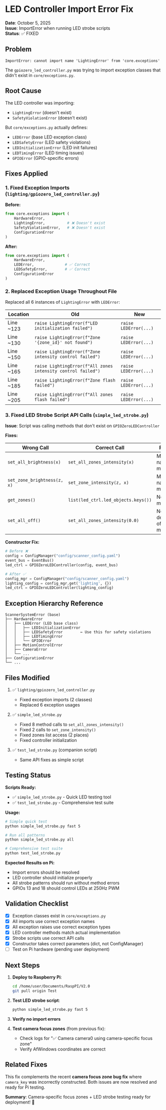 # LED Controller Import Error Fix

**Date**: October 5, 2025  
**Issue**: ImportError when running LED strobe scripts  
**Status**: ✅ FIXED

## Problem

```
ImportError: cannot import name 'LightingError' from 'core.exceptions'
```

The `gpiozero_led_controller.py` was trying to import exception classes that didn't exist in `core/exceptions.py`.

## Root Cause

The LED controller was importing:
- `LightingError` (doesn't exist)
- `SafetyViolationError` (doesn't exist)

But `core/exceptions.py` actually defines:
- `LEDError` (base LED exception class)
- `LEDSafetyError` (LED safety violations)
- `LEDInitializationError` (LED init failures)
- `LEDTimingError` (LED timing issues)
- `GPIOError` (GPIO-specific errors)

## Fixes Applied

### 1. Fixed Exception Imports (`lighting/gpiozero_led_controller.py`)

**Before:**
```python
from core.exceptions import (
    HardwareError, 
    LightingError,          # ❌ Doesn't exist
    SafetyViolationError,   # ❌ Doesn't exist
    ConfigurationError
)
```

**After:**
```python
from core.exceptions import (
    HardwareError, 
    LEDError,              # ✅ Correct
    LEDSafetyError,        # ✅ Correct
    ConfigurationError
)
```

### 2. Replaced Exception Usage Throughout File

Replaced all 6 instances of `LightingError` with `LEDError`:

| Location | Old | New |
|----------|-----|-----|
| Line ~123 | `raise LightingError(f"LED initialization failed")` | `raise LEDError(...)` |
| Line ~130 | `raise LightingError(f"Zone '{zone_id}' not found")` | `raise LEDError(...)` |
| Line ~150 | `raise LightingError(f"Zone intensity control failed")` | `raise LEDError(...)` |
| Line ~165 | `raise LightingError(f"All zones intensity control failed")` | `raise LEDError(...)` |
| Line ~185 | `raise LightingError(f"Zone flash failed")` | `raise LEDError(...)` |
| Line ~205 | `raise LightingError(f"All zones flash failed")` | `raise LEDError(...)` |

### 3. Fixed LED Strobe Script API Calls (`simple_led_strobe.py`)

**Issue**: Script was calling methods that don't exist on `GPIOZeroLEDController`

**Fixes:**

| Wrong Call | Correct Call | Reason |
|------------|--------------|--------|
| `set_all_brightness(x)` | `set_all_zones_intensity(x)` | Method name mismatch |
| `set_zone_brightness(z, x)` | `set_zone_intensity(z, x)` | Method name mismatch |
| `get_zones()` | `list(led_ctrl.led_objects.keys())` | No getter method |
| `set_all_off()` | `set_all_zones_intensity(0.0)` | No dedicated off method |

**Constructor Fix:**
```python
# Before ❌
config = ConfigManager("config/scanner_config.yaml")
event_bus = EventBus()
led_ctrl = GPIOZeroLEDController(config, event_bus)

# After ✅
config_mgr = ConfigManager("config/scanner_config.yaml")
lighting_config = config_mgr.get('lighting', {})
led_ctrl = GPIOZeroLEDController(lighting_config)
```

## Exception Hierarchy Reference

```
ScannerSystemError (base)
├── HardwareError
│   ├── LEDError (LED base class)
│   │   ├── LEDInitializationError
│   │   ├── LEDSafetyError        ← Use this for safety violations
│   │   ├── LEDTimingError
│   │   └── GPIOError
│   ├── MotionControlError
│   ├── CameraError
│   └── ...
├── ConfigurationError
└── ...
```

## Files Modified

1. ✅ `lighting/gpiozero_led_controller.py`
   - Fixed exception imports (2 classes)
   - Replaced 6 exception usages

2. ✅ `simple_led_strobe.py`
   - Fixed 8 method calls to `set_all_zones_intensity()`
   - Fixed 2 calls to `set_zone_intensity()`
   - Fixed zones list access (2 places)
   - Fixed controller initialization

3. ✅ `test_led_strobe.py` (companion script)
   - Same API fixes as simple script

## Testing Status

**Scripts Ready:**
- ✅ `simple_led_strobe.py` - Quick LED testing tool
- ✅ `test_led_strobe.py` - Comprehensive test suite

**Usage:**
```bash
# Simple quick test
python simple_led_strobe.py fast 5

# Run all patterns
python simple_led_strobe.py all

# Comprehensive test suite
python test_led_strobe.py
```

**Expected Results on Pi:**
- Import errors should be resolved
- LED controller should initialize properly
- All strobe patterns should run without method errors
- GPIOs 13 and 18 should control LEDs at 250Hz PWM

## Validation Checklist

- [x] Exception classes exist in `core/exceptions.py`
- [x] All imports use correct exception names
- [x] All exception raises use correct exception types
- [x] LED controller methods match actual implementation
- [x] Strobe scripts use correct API calls
- [x] Constructor takes correct parameters (dict, not ConfigManager)
- [ ] Test on Pi hardware (pending user deployment)

## Next Steps

1. **Deploy to Raspberry Pi**:
   ```bash
   cd /home/user/Documents/RaspPI/V2.0
   git pull origin Test
   ```

2. **Test LED strobe script**:
   ```bash
   python simple_led_strobe.py fast 5
   ```

3. **Verify no import errors**

4. **Test camera focus zones** (from previous fix):
   - Check logs for "✅ Camera camera0 using camera-specific focus zone"
   - Verify AfWindows coordinates are correct

## Related Fixes

This fix complements the recent **camera focus zone bug fix** where `camera_key` was incorrectly constructed. Both issues are now resolved and ready for Pi testing.

**Summary**: Camera-specific focus zones + LED strobe testing ready for deployment! 🎉
